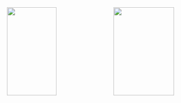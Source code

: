<!--
<img width=100% src="https://capsule-render.vercel.app/api?type=waving&color=gradient&customColorList=27&height=160&section=header&text=Artem%20Mironov&fontSize=35&fontColor=fff&animation=twinkling&fontAlignY=35"/>
-->

<div align="center">
  <img height="200" width="47%" src="https://github-readme-stats.vercel.app/api/top-langs/?username=hulkiedo17&hide=html&layout=compact&hide_border=true&border_radius=0&theme=dark&icon_color=5194f0&bg_color=0d1117" />
  <img height="200" width="52%" src="https://github-readme-stats.vercel.app/api?username=hulkiedo17&hide_border=true&border_radius=0&count_private=false&layout=compact&hide_title=false&show_icons=true&theme=dark&icon_color=5194f0&bg_color=0d1117&include_all_commits=true" />
</div>
